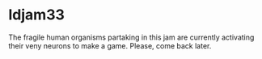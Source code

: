 # ldjam33

The fragile human organisms partaking in this jam are currently activating their veny neurons to make a game.
Please, come back later.

